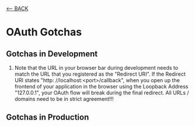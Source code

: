 [<-- BACK](https://github.com/bkieselEducational/OAuth-Central)

# OAuth Gotchas

## Gotchas in Development
1. Note that the URL in your browser bar during development needs to match the URL that you registered as the "Redirect URI". If the Redirect URI states "http: //localhost:\<port\>/callback", when you open up the frontend of your application in the browser using the Loopback Address "127.0.0.1", your OAuth flow will break during the final redirect. All URLs / domains need to be in strict agreement!!!<br>

## Gotchas in Production
